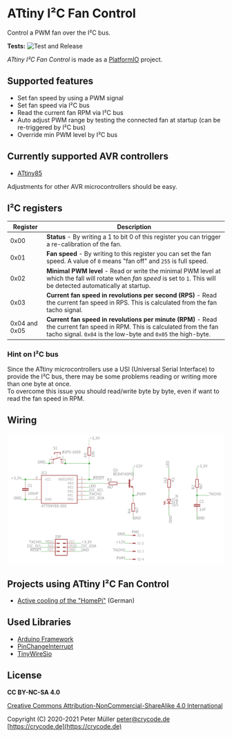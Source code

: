 # ATtiny I²C Fan Control

Control a PWM fan over the I²C bus.

**Tests:** ![Test and Release](https://github.com/crycode-de/attiny85-fan-control/workflows/PlatformIO%20CI/badge.svg)

*ATtiny I²C Fan Control* is made as a [PlatformIO](https://platformio.org/) project.

## Supported features

* Set fan speed by using a PWM signal
* Set fan speed via I²C bus
* Read the current fan RPM via I²C bus
* Auto adjust PWM range by testing the connected fan at startup (can be re-triggered by I²C bus)
* Override min PWM level by I²C bus

## Currently supported AVR controllers

* [ATtiny85](https://ww1.microchip.com/downloads/en/DeviceDoc/Atmel-2586-AVR-8-bit-Microcontroller-ATtiny25-ATtiny45-ATtiny85_Datasheet.pdf)

Adjustments for other AVR microcontrollers should be easy.

## I²C registers

| Register | Description |
|---|---|
| 0x00 | **Status** - By writing a 1 to bit 0 of this register you can trigger a re-calibration of the fan. |
| 0x01 | **Fan speed** - By writing to this register you can set the fan speed. A value of `0` means "fan off" and `255` is full speed. |
| 0x02 | **Minimal PWM level** - Read or write the minimal PWM level at which the fall will rotate when *fan speed* is set to `1`. This will be detected automatically at startup. |
| 0x03 | **Current fan speed in revolutions per second (RPS)** - Read the current fan speed in RPS. This is calculated from the fan tacho signal. |
| 0x04 and 0x05 | **Current fan speed in revolutions per minute (RPM)** - Read the current fan speed in RPM. This is calculated from the fan tacho signal. `0x04` is the low-byte and `0x05` the high-byte. |

### Hint on I²C bus

Since the ATtiny microcontrollers use a USI (Universal Serial Interface) to provide the I²C bus, there may be some problems reading or writing more than one byte at once.  
To overcome this issue you should read/write byte by byte, even if want to read the fan speed in RPM.

## Wiring

![Wiring](./doc/attiny-i2c-fan-control-wiring.png)

## Projects using ATtiny I²C Fan Control

* [Active cooling of the "HomePi"](https://crycode.de/homepi-kuehlung) (German)

## Used Libraries

* [Arduino Framework](https://platformio.org/frameworks/arduino)
* [PinChangeInterrupt](https://platformio.org/lib/show/725/PinChangeInterrupt)
* [TinyWireSio](https://platformio.org/lib/show/293/TinyWireSio)

## License

**CC BY-NC-SA 4.0**

[Creative Commons Attribution-NonCommercial-ShareAlike 4.0 International](https://creativecommons.org/licenses/by-nc-sa/4.0/)

Copyright (C) 2020-2021 Peter Müller <peter@crycode.de> [https://crycode.de](https://crycode.de)